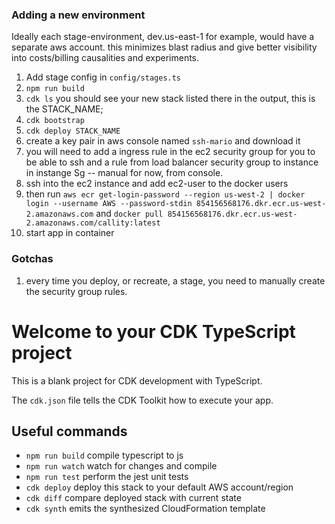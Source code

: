 ### Adding a new environment
Ideally each stage-environment, dev.us-east-1 for example, would have a separate aws account. this minimizes blast radius and give better visibility into costs/billing causalities and experiments.

1. Add stage config in `config/stages.ts`
1. `npm run build`
1. `cdk ls` you should see your new stack listed there in the output, this is the STACK_NAME;
1. `cdk bootstrap`
1. `cdk deploy STACK_NAME`
1. create a key pair in aws console named `ssh-mario` and download it
1. you will need to add a ingress rule in the ec2 security group for you to be able to ssh and a rule from load balancer security group to instance in instange Sg -- manual for now, from console.
1. ssh into the ec2 instance and add ec2-user to the docker users
1. then run `aws ecr get-login-password --region us-west-2 | docker login --username AWS --password-stdin 854156568176.dkr.ecr.us-west-2.amazonaws.com` and `docker pull 854156568176.dkr.ecr.us-west-2.amazonaws.com/callity:latest`
1. start app in container

### Gotchas
1. every time you deploy, or recreate, a stage, you need to manually create the security group rules.

# Welcome to your CDK TypeScript project

This is a blank project for CDK development with TypeScript.

The `cdk.json` file tells the CDK Toolkit how to execute your app.

## Useful commands

* `npm run build`   compile typescript to js
* `npm run watch`   watch for changes and compile
* `npm run test`    perform the jest unit tests
* `cdk deploy`      deploy this stack to your default AWS account/region
* `cdk diff`        compare deployed stack with current state
* `cdk synth`       emits the synthesized CloudFormation template
